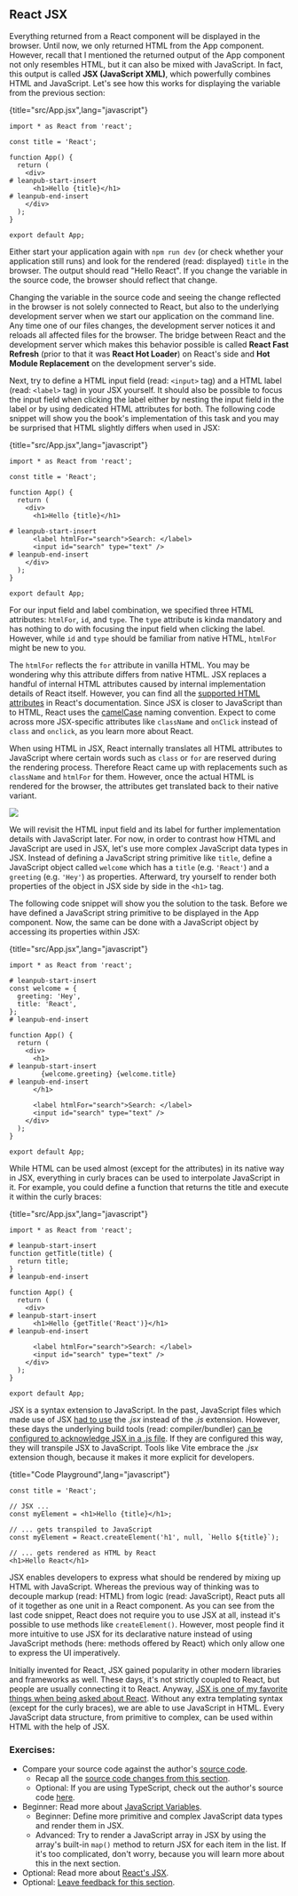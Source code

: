 ## React JSX

Everything returned from a React component will be displayed in the browser. Until now, we only returned HTML from the App component. However, recall that I mentioned the returned output of the App component not only resembles HTML, but it can also be mixed with JavaScript. In fact, this output is called **JSX (JavaScript XML)**, which powerfully combines HTML and JavaScript. Let's see how this works for displaying the variable from the previous section:

{title="src/App.jsx",lang="javascript"}
~~~~~~~
import * as React from 'react';

const title = 'React';

function App() {
  return (
    <div>
# leanpub-start-insert
      <h1>Hello {title}</h1>
# leanpub-end-insert
    </div>
  );
}

export default App;
~~~~~~~

Either start your application again with `npm run dev` (or check whether your application still runs) and look for the rendered (read: displayed) `title` in the browser. The output should read "Hello React". If you change the variable in the source code, the browser should reflect that change.

Changing the variable in the source code and seeing the change reflected in the browser is not solely connected to React, but also to the underlying development server when we start our application on the command line. Any time one of our files changes, the development server notices it and reloads all affected files for the browser. The bridge between React and the development server which makes this behavior possible is called **React Fast Refresh** (prior to that it was **React Hot Loader**) on React's side and **Hot Module Replacement** on the development server's side.

Next, try to define a HTML input field (read: `<input>` tag) and a HTML label (read: `<label>` tag) in your JSX yourself. It should also be possible to focus the input field when clicking the label either by nesting the input field in the label or by using dedicated HTML attributes for both. The following code snippet will show you the book's implementation of this task and you may be surprised that HTML slightly differs when used in JSX:

{title="src/App.jsx",lang="javascript"}
~~~~~~~
import * as React from 'react';

const title = 'React';

function App() {
  return (
    <div>
      <h1>Hello {title}</h1>

# leanpub-start-insert
      <label htmlFor="search">Search: </label>
      <input id="search" type="text" />
# leanpub-end-insert
    </div>
  );
}

export default App;
~~~~~~~

For our input field and label combination, we specified three HTML attributes: `htmlFor`, `id`, and `type`. The `type` attribute is kinda mandatory and has nothing to do with focusing the input field when clicking the label. However, while `id` and `type` should be familiar from native HTML, `htmlFor` might be new to you.

The `htmlFor` reflects the `for` attribute in vanilla HTML. You may be wondering why this attribute differs from native HTML. JSX replaces a handful of internal HTML attributes caused by internal implementation details of React itself. However, you can find all the [supported HTML attributes](https://bit.ly/2Z42zcK) in React's documentation. Since JSX is closer to JavaScript than to HTML, React uses the [camelCase](https://bit.ly/3jljQFn) naming convention. Expect to come across more JSX-specific attributes like `className` and `onClick` instead of `class` and `onclick`, as you learn more about React.

When using HTML in JSX, React internally translates all HTML attributes to JavaScript where certain words such as `class` or `for` are reserved during the rendering process. Therefore React came up with replacements such as `className` and `htmlFor` for them. However, once the actual HTML is rendered for the browser, the attributes get translated back to their native variant.

![](images/rendering-jsx.png)

We will revisit the HTML input field and its label for further implementation details with JavaScript later. For now, in order to contrast how HTML and JavaScript are used in JSX, let's use more complex JavaScript data types in JSX. Instead of defining a JavaScript string primitive like `title`, define a JavaScript object called `welcome` which has a `title` (e.g. `'React'`) and a `greeting` (e.g. `'Hey'`) as properties. Afterward, try yourself to render both properties of the object in JSX side by side in the `<h1>` tag.

The following code snippet will show you the solution to the task. Before we have defined a JavaScript string primitive to be displayed in the App component. Now, the same can be done with a JavaScript object by accessing its properties within JSX:

{title="src/App.jsx",lang="javascript"}
~~~~~~~
import * as React from 'react';

# leanpub-start-insert
const welcome = {
  greeting: 'Hey',
  title: 'React',
};
# leanpub-end-insert

function App() {
  return (
    <div>
      <h1>
# leanpub-start-insert
        {welcome.greeting} {welcome.title}
# leanpub-end-insert
      </h1>

      <label htmlFor="search">Search: </label>
      <input id="search" type="text" />
    </div>
  );
}

export default App;
~~~~~~~

While HTML can be used almost (except for the attributes) in its native way in JSX, everything in curly braces can be used to interpolate JavaScript in it. For example, you could define a function that returns the title and execute it within the curly braces:

{title="src/App.jsx",lang="javascript"}
~~~~~~~
import * as React from 'react';

# leanpub-start-insert
function getTitle(title) {
  return title;
}
# leanpub-end-insert

function App() {
  return (
    <div>
# leanpub-start-insert
      <h1>Hello {getTitle('React')}</h1>
# leanpub-end-insert

      <label htmlFor="search">Search: </label>
      <input id="search" type="text" />
    </div>
  );
}

export default App;
~~~~~~~

JSX is a syntax extension to JavaScript. In the past, JavaScript files which made use of JSX [had to use](https://github.com/airbnb/javascript/pull/985) the *.jsx* instead of the *.js* extension. However, these days the underlying build tools (read: compiler/bundler) [can be configured to acknowledge JSX in a .js file](https://www.robinwieruch.de/minimal-react-webpack-babel-setup/). If they are configured this way, they will transpile JSX to JavaScript. Tools like Vite embrace the *.jsx* extension though, because it makes it more explicit for developers.

{title="Code Playground",lang="javascript"}
~~~~~~~
const title = 'React';

// JSX ...
const myElement = <h1>Hello {title}</h1>;

// ... gets transpiled to JavaScript
const myElement = React.createElement('h1', null, `Hello ${title}`);

// ... gets rendered as HTML by React
<h1>Hello React</h1>
~~~~~~~

JSX enables developers to express what should be rendered by mixing up HTML with JavaScript. Whereas the previous way of thinking was to decouple markup (read: HTML) from logic (read: JavaScript), React puts all of it together as one unit in a React component. As you can see from the last code snippet, React does not require you to use JSX at all, instead it's possible to use methods like `createElement()`. However, most people find it more intuitive to use JSX for its declarative nature instead of using JavaScript methods (here: methods offered by React) which only allow one to express the UI imperatively.

Initially invented for React, JSX gained popularity in other modern libraries and frameworks as well. These days, it's not strictly coupled to React, but people are usually connecting it to React. Anyway, [JSX is one of my favorite things when being asked about React](https://bit.ly/3aZbdM0). Without any extra templating syntax (except for the curly braces), we are able to use JavaScript in HTML. Every JavaScript data structure, from primitive to complex, can be used within HTML with the help of JSX.

### Exercises:

* Compare your source code against the author's [source code](https://bit.ly/3S2uyQy).
  * Recap all the [source code changes from this section](https://bit.ly/3dAr0G3).
  * Optional: If you are using TypeScript, check out the author's source code [here](https://bit.ly/3LJx1Nu).
* Beginner: Read more about [JavaScript Variables](https://www.robinwieruch.de/javascript-variable/).
  * Beginner: Define more primitive and complex JavaScript data types and render them in JSX.
  * Advanced: Try to render a JavaScript array in JSX by using the array's built-in `map()` method to return JSX for each item in the list. If it's too complicated, don't worry, because you will learn more about this in the next section.
* Optional: Read more about [React's JSX](https://bit.ly/3BZSkVk).
* Optional: [Leave feedback for this section](https://forms.gle/R6y6kEqGPACLrXmP8).